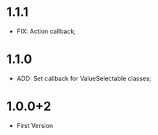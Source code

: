 # 1.1.1

- FIX: Action callback;

# 1.1.0

- ADD: Set callback for ValueSelectable classes;

# 1.0.0+2

- First Version
